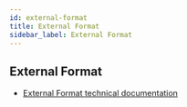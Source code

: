```yaml
---
id: external-format
title: External Format
sidebar_label: External Format
---
```


## External Format

- [External Format technical documentation](https://github.com/finos/legend-engine/tree/master/docs/externalFormat)

